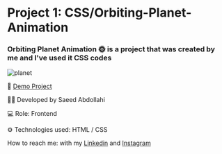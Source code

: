 # Project 1: CSS/Orbiting-Planet-Animation

### Orbiting Planet Animation 🌞 is a project that was created by me and I've used it CSS codes
![planet](https://github.com/saeeddev-ir/p1-orbiting-planet-animation/assets/105293554/aafebc22-538d-4f86-af7b-3e56d90c12eb=100*200)



🔗 [Demo Project](https://saeeddev-ir.github.io/planet-animation/)

👨‍💻 Developed by Saeed Abdollahi

💻 Role: Frontend

⚙ Technologies used: HTML / CSS

How to reach me: with my [Linkedin](https://www.linkedin.com/in/saeeddev-ir) and [Instagram]()
